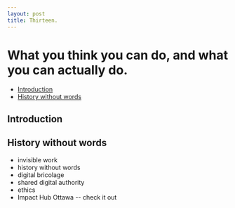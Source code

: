 ```yaml
---
layout: post
title: Thirteen.
---
```


# What you think you can do, and what you can actually do.

- [Introduction](#introduction)
- [History without words](#history-without-words)

## Introduction

## History without words

- invisible work
- history without words
- digital bricolage
- shared digital authority
- ethics
- Impact Hub Ottawa -- check it out
